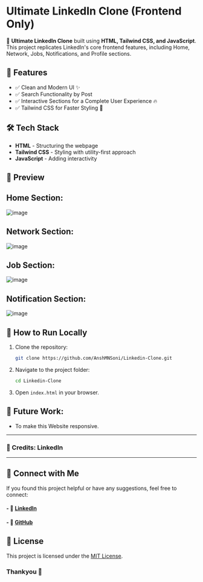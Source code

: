 # Ultimate LinkedIn Clone (Frontend Only)

🚀 **Ultimate LinkedIn Clone** built using **HTML, Tailwind CSS, and JavaScript**. This project replicates LinkedIn's core frontend features, including Home, Network, Jobs, Notifications, and Profile sections.

## 📌 Features
- ✅ Clean and Modern UI ✨
- ✅ Search Functionality by Post
- ✅ Interactive Sections for a Complete User Experience 🔥
- ✅ Tailwind CSS for Faster Styling 🎨

## 🛠️ Tech Stack
- **HTML** - Structuring the webpage
- **Tailwind CSS** - Styling with utility-first approach
- **JavaScript** - Adding interactivity

## 📸 Preview
## Home Section:
![image](https://github.com/user-attachments/assets/9068efb7-7a12-4295-b408-5968d7198636)

## Network Section:
![image](https://github.com/user-attachments/assets/715a05c7-cbbb-45f7-b801-56e0725f7068)

## Job Section:
![image](https://github.com/user-attachments/assets/a7ee9cea-ee11-4350-8f25-7e38c4c75dac)

## Notification Section:
![image](https://github.com/user-attachments/assets/055a698c-064c-45c3-bd66-273209d4f184)

## 🚀 How to Run Locally
1. Clone the repository:
   ```sh
   git clone https://github.com/AnshMNSoni/Linkedin-Clone.git
   ```
2. Navigate to the project folder:
   ```sh
   cd Linkedin-Clone
   ```
3. Open `index.html` in your browser.

## 🔎 Future Work:
- To make this Website responsive.

---
### 🎉 Credits: LinkedIn 
---

## 📢 Connect with Me
If you found this project helpful or have any suggestions, feel free to connect:
#### - 🔗 [LinkedIn](https://www.linkedin.com/in/anshmnsoni)
#### - 🐙 [GitHub](https://github.com/AnshMNSoni)

## 📜 License
This project is licensed under the [MIT License](LICENSE).

### Thankyou 💫
